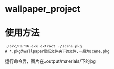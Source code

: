 # wallpaper_project
# 使用方法
```shell
./src/RePKG.exe extract ./scene.pkg  
# *.pkg为wallpaper壁纸文件夹下的文件,一般为scene.pkg
```
运行命令后，图片在./output/materials/下的jpg